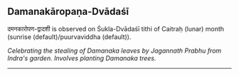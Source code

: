 ## Damanakāropaṇa-Dvādaśī
दमनकारोपण-द्वादशी is observed on Śukla-Dvādaśī tithi of Caitraḥ (lunar) month (sunrise (default)/puurvaviddha (default)).

_Celebrating the stealing of Damanaka leaves by Jagannath Prabhu from Indra's garden. Involves planting Damanaka trees._

---
